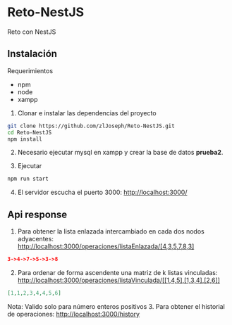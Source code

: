 # Reto-NestJS

Reto con NestJS

## Instalación

Requerimientos

 - npm
 - node 
 - xampp

1) Clonar e instalar las dependencias del proyecto
```bash
git clone https://github.com/zlJoseph/Reto-NestJS.git
cd Reto-NestJS
npm install
```
2) Necesario ejecutar mysql en xampp y crear la base de datos **prueba2**.

3) Ejecutar
```bash
npm run start
```

4) El servidor escucha el puerto 3000: [http://localhost:3000/](http://localhost:3000/)

## Api response
1. Para obtener la lista enlazada intercambiado en cada dos nodos adyacentes: [http://localhost:3000/operaciones/listaEnlazada/[4,3,5,7,8,3]](http://localhost:3000/operaciones/listaEnlazada/[4,3,5,7,8,3])
```json
3->4->7->5->3->8
```

2. Para ordenar de forma ascendente una matriz de k listas vinculadas: [http://localhost:3000/operaciones/listaVinculada/[[1,4,5],[1,3,4],[2,6]]](http://localhost:3000/operaciones/listaVinculada/[[1,4,5],[1,3,4],[2,6]])
```json
[1,1,2,3,4,4,5,6]
```
Nota: Valido solo para número enteros positivos
3. Para obtener el historial de operaciones: [http://localhost:3000/history](http://localhost:3000/history)
